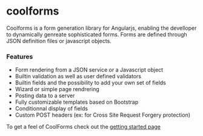 coolforms
=========

Coolforms is a form generation library for Angularjs, enabling the develloper to dynamically genreate sophisticated forms. Forms are defined through JSON definition files or javascript objects.

### Features

* Form rendering from a JSON service or a Javascript object
* Builtin validation as well as user defined validators
* Builtin fields and the possibility to add your own set of fields
* Wizard or simple page rendrering
* Posting data to a server
* Fully customizable templates based on Bootstrap
* Conditionnal display of fields
* Custom POST headers (ex: for Cross Site Request Forgery protection)

To get a feel of CoolForms check out the [getting started page](http://fdelbos.github.io/coolforms/getting-started.html)
